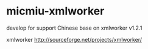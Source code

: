 micmiu-xmlworker
================

develop for support Chinese base on xmlworker v1.2.1

xmlworker http://sourceforge.net/projects/xmlworker/

